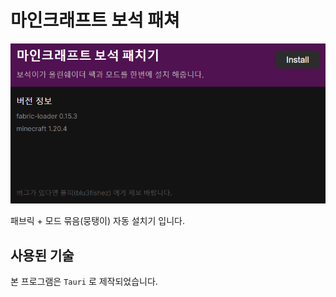 # 마인크래프트 보석 패쳐

![Alt text](splash.png)

패브릭 + 모드 묶음(뭉탱이) 자동 설치기 입니다.

## 사용된 기술

본 프로그램은 `Tauri` 로 제작되었습니다.